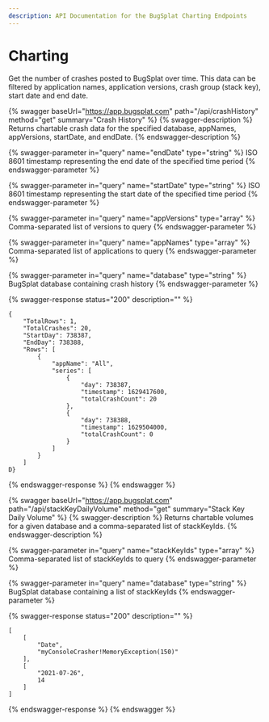 ```yaml
---
description: API Documentation for the BugSplat Charting Endpoints
---
```


# Charting

Get the number of crashes posted to BugSplat over time. This data can be filtered by application names, application versions, crash group (stack key), start date and end date.

{% swagger baseUrl="https://app.bugsplat.com" path="/api/crashHistory" method="get" summary="Crash History" %}
{% swagger-description %}
Returns chartable crash data for the specified database, appNames, appVersions, startDate, and endDate.
{% endswagger-description %}

{% swagger-parameter in="query" name="endDate" type="string" %}
ISO 8601 timestamp representing the end date of the specified time period
{% endswagger-parameter %}

{% swagger-parameter in="query" name="startDate" type="string" %}
ISO 8601 timestamp representing the start date of the specified time period
{% endswagger-parameter %}

{% swagger-parameter in="query" name="appVersions" type="array" %}
Comma-separated list of versions to query
{% endswagger-parameter %}

{% swagger-parameter in="query" name="appNames" type="array" %}
Comma-separated list of applications to query
{% endswagger-parameter %}

{% swagger-parameter in="query" name="database" type="string" %}
BugSplat database containing crash history
{% endswagger-parameter %}

{% swagger-response status="200" description="" %}
```
{
    "TotalRows": 1,
    "TotalCrashes": 20,
    "StartDay": 738387,
    "EndDay": 738388,
    "Rows": [
        {
            "appName": "All",
            "series": [
                {
                    "day": 738387,
                    "timestamp": 1629417600,
                    "totalCrashCount": 20
                },
                {
                    "day": 738388,
                    "timestamp": 1629504000,
                    "totalCrashCount": 0
                }
            ]
        }
    ]
D}
```
{% endswagger-response %}
{% endswagger %}

{% swagger baseUrl="https://app.bugsplat.com" path="/api/stackKeyDailyVolume" method="get" summary="Stack Key Daily Volume" %}
{% swagger-description %}
Returns chartable volumes for a given database and a comma-separated list of stackKeyIds.
{% endswagger-description %}

{% swagger-parameter in="query" name="stackKeyIds" type="array" %}
Comma-separated list of stackKeyIds to query
{% endswagger-parameter %}

{% swagger-parameter in="query" name="database" type="string" %}
BugSplat database containing a list of stackKeyIds
{% endswagger-parameter %}

{% swagger-response status="200" description="" %}
```
[
    [
        "Date",
        "myConsoleCrasher!MemoryException(150)"
    ],
    [
        "2021-07-26",
        14
    ]
]
```
{% endswagger-response %}
{% endswagger %}
